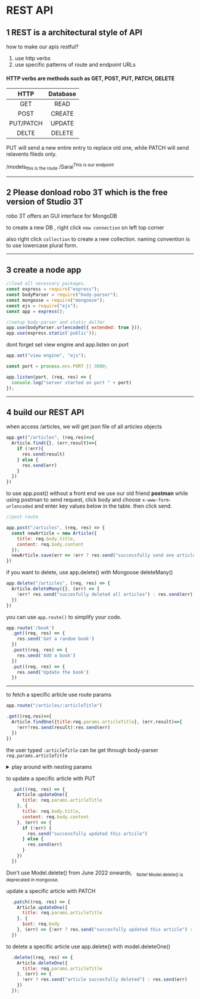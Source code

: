 # REST API
## 1 REST is a architectural style of API

how to make our apis restful?
1. use http verbs
2. use specific patterns of route and endpoint URLs


#### HTTP verbs are methods such as GET, POST, PUT, PATCH, DELETE
|HTTP|Database|
|:--:|:--:|
|GET| READ|
|POST|CREATE|
|PUT/PATCH|UPDATE|
|DELTE|DELETE|

PUT will send a new entire entry to replace old one, while PATCH will send relavents fileds only.

/models<sub>this is the route</sub>  /Sarai<sup>This is our endpoint</sup>

___
## 2 Please donload robo 3T which is the free version of Studio 3T

robo 3T offers an GUI interface for MongoDB

to create a new DB , right click `new connection` on left top corner

also right click `collection` to create a  new collection. naming convention is to use lowercase plural form.

----
## 3 create a node app
```javascript
//load all necessary packages.
const express = require("express");
const bodyParser = require("body-parser");
const mongoose = require("mongoose");
const ejs = require("ejs");
const app = express();

//setup body-parser and static dolfer
app.use(bodyParser.urlencoded({ extended: true }));
app.use(express.static('public'));
```

dont forget set view engine and app.listen on port
```javascript
app.set("view engine", "ejs");

const port = process.env.PORT || 3000;

app.listen(port, (req, res) => {
  console.log("server started on port " + port)
});
```
----
##  4 build our REST API

when access /articles, we will get json file of all articles objects
```javascript
app.get("/articles", (req,res)=>{
  Article.find({}, (err,result)=>{
    if (!err){
      res.send(result)
    } else {
      res.send(err)
    }
  })
})
```

to use app.post() without a front end we use our old friend  **postman**
while using postman to send request, click body and choose `x-www-form-urlencoded` and enter key values below in the table. then click send.

```javascript
//post route

app.post("/articles", (req, res) => {
  const newArticle = new Article({
    title: req.body.title,
    content: req.body.content
  });
  newArticle.save(err => !err ? res.send("successfully send one article") : res.send(err))
})
```
if you want to delete, use app.delete() with Mongoose deleteMany()
```javascript
app.delete("/articles", (req, res) => {
  Article.deleteMany({}, (err) => {
    !err? res.send("succesfully deleted all articles") : res.send(err)
  })
})
```
you can use `app.route()` to simplify your code.

```javascript
app.route('/book')
  .get((req, res) => {
    res.send('Get a random book')
  })
  .post((req, res) => {
    res.send('Add a book')
  })
  .put((req, res) => {
    res.send('Update the book')
  })
```
----
to fetch a specific article use route params
```javascript
app.route("/articles/:articleTitle")

.get((req,res)=>{
  Article.findOne({title:req.params.articleTitle}, (err,result)=>{
    !err?res.send(result):res.send(err)
  })
})
```
the user typed *`:articleTitle`* can be get through body-parser *`req.params.articleTitle`*



<details><summary> play around with nesting params</summary>
<p>

```javascript

app.route("/first/:firstParam/second/:secondParam/third/:thirdParam")

  .get((req, res) => {

    res.write(req.params.firstParam)
    res.write(req.params.secondParam)
    res.write(req.params.thirdParam)
    res.send()
  })
```
</p>
</details>

to update a specific article with PUT
```javascript
  .put((req, res) => {
    Article.updateOne({
      title: req.params.articleTitle
    }, {
      title: req.body.title,
      content: req.body.content
    }, (err) => {
      if (!err) {
        res.send("successfully updated this artcile")
      } else {
        res.send(err)
      }
    })
  })
```
Don't use Model.delete() from June 2022 onwards, &nbsp;&nbsp;<sub>Note! Model.delete() is deprecated in mongoose.</sub>

update a specific article with PATCH
```javascript
  .patch((req, res) => {
    Article.updateOne({
      title: req.params.articleTitle
    }, {
      $set: req.body
    }, (err) => {!err ? res.send("succesfully updated this article") : res.send(err)})
  })
```

to delete a specific article use app.delete() with model.deleteOne()
```javascript
  .delete((req, res) => {
    Article.deleteOne({
      title: req.params.articleTitle
    }, (err) => {
      !err ? res.send("article succesfully deleted") : res.send(err)
    })
  });
  ```
